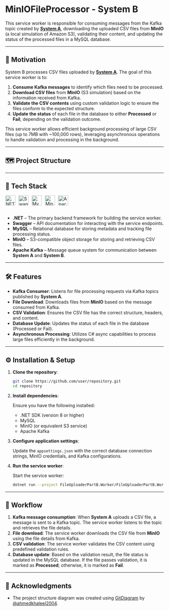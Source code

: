 # MinIOFileProcessor - System B

This service worker is responsible for consuming messages from the Kafka topic created by **[System A](https://github.com/JGMelon22/MinIOFileProcessor)**, downloading the uploaded CSV files from **MinIO** (a local simulation of Amazon S3), validating their content, and updating the status of the processed files in a MySQL database.

---

## 🚀 Motivation

System B processes CSV files uploaded by **[System A](https://github.com/JGMelon22/MinIOFileProcessor)**. The goal of this service worker is to:

1. **Consume Kafka messages** to identify which files need to be processed.
2. **Download CSV files** from **MinIO** (S3 simulation) based on the information received from Kafka.
3. **Validate the CSV contents** using custom validation logic to ensure the files conform to the expected structure.
4. **Update the status** of each file in the database to either **Processed** or **Fail**, depending on the validation outcome.

This service worker allows efficient background processing of large CSV files (up to 7MB with ~100,000 rows), leveraging asynchronous operations to handle validation and processing in the background.

---

## 🗺️ Project Structure

---

## 🧰 Tech Stack

<div style="display: flex; gap: 10px;">
    <img height="32" width="32" src="https://cdn.simpleicons.org/dotnet" alt=".NET" title=".NET" />
    <img height="32" width="32" src="https://cdn.simpleicons.org/swagger" alt="Swagger" title="Swagger" />
    <img height="32" width="32" src="https://cdn.simpleicons.org/mysql" alt="MySQL" title="MySQL" />
    <img height="32" width="32" src="https://cdn.simpleicons.org/minio" alt="MinIO" title="MinIO" />
    <img height="32" width="32" src="https://cdn.simpleicons.org/apachekafka" alt="Apache Kafka" title="Apache Kafka" />
</div>

<br/>

- **.NET** – The primary backend framework for building the service worker.
- **Swagger** – API documentation for interacting with the service endpoints.
- **MySQL** – Relational database for storing metadata and tracking file processing status.
- **MinIO** – S3-compatible object storage for storing and retrieving CSV files.
- **Apache Kafka** – Message queue system for communication between **System A** and **System B**.

---

## 🛠️ Features

- **Kafka Consumer**: Listens for file processing requests via Kafka topics published by **System A**.
- **File Download**: Downloads files from **MinIO** based on the message consumed from Kafka.
- **CSV Validation**: Ensures the CSV file has the correct structure, headers, and content.
- **Database Update**: Updates the status of each file in the database (Processed or Fail).
- **Asynchronous Processing**: Utilizes C# async capabilities to process large files efficiently in the background.

---

## ⚙️ Installation & Setup

1. **Clone the repository**:

    ```bash
    git clone https://github.com/user/repository.git
    cd repository
    ```

2. **Install dependencies**:

    Ensure you have the following installed:
    - .NET SDK (version 8 or higher)
    - MySQL
    - MinIO (or equivalent S3 service)
    - Apache Kafka

3. **Configure application settings**:

    Update the `appsettings.json` with the correct database connection strings, MinIO credentials, and Kafka configurations.

4. **Run the service worker**:

    Start the service worker:

    ```bash
    dotnet run --project FileUploaderPartB.Worker/FileUploaderPartB.Worker.csproj
    ```

---

## 📑 Workflow

1. **Kafka message consumption**: When **System A** uploads a CSV file, a message is sent to a Kafka topic. The service worker listens to the topic and retrieves the file details.
2. **File download**: The service worker downloads the CSV file from **MinIO** using the file details from Kafka.
3. **CSV validation**: The service worker validates the CSV content using predefined validation rules.
4. **Database update**: Based on the validation result, the file status is updated in the MySQL database. If the file passes validation, it is marked as **Processed**; otherwise, it is marked as **Fail**.

---

## 🙏 Acknowledgments
- The project structure diagram was created using [GitDiagram](https://gitdiagram.com/) by [@ahmedkhaleel2004](https://github.com/ahmedkhaleel2004).
